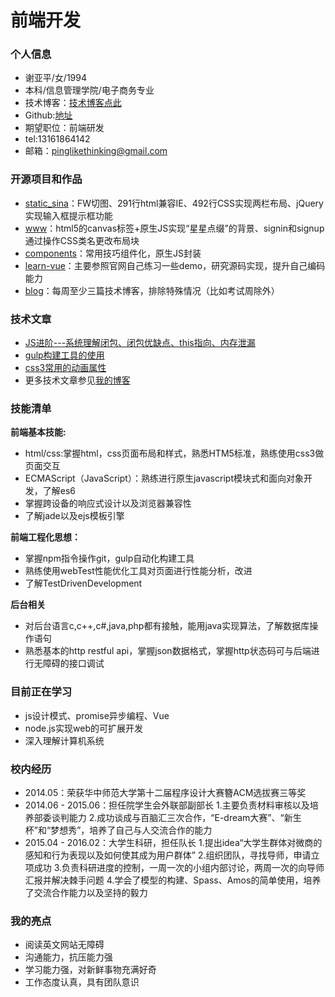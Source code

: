 # 前端开发

### 个人信息
* 谢亚平/女/1994
* 本科/信息管理学院/电子商务专业
* 技术博客：[技术博客点此](http://pinglikethinking.github.io/blog/)
* Github:[地址](https://github.com/pinglikethinking)
* 期望职位：前端研发
* tel:13161864142
* 邮箱：pinglikethinking@gmail.com

### 开源项目和作品
* [static_sina](https://github.com/pinglikethinking/static_sina)：FW切图、291行html兼容IE、492行CSS实现两栏布局、jQuery实现输入框提示框功能
* [www](https://github.com/pinglikethinking/WWW)：html5的canvas标签+原生JS实现“星星点缀”的背景、signin和signup通过操作CSS类名更改布局块
* [components](https://github.com/pinglikethinking/components/tree/master)：常用技巧组件化，原生JS封装
* [learn-vue](https://github.com/pinglikethinking/learn-VueJS-Demo)：主要参照官网自己练习一些demo，研究源码实现，提升自己编码能力
* [blog](http://pinglikethinking.github.io/blog/)：每周至少三篇技术博客，排除特殊情况（比如考试周除外）

### 技术文章
* [JS进阶---系统理解闭包、闭包优缺点、this指向、内存泄漏](http://pinglikethinking.github.io/blog/page/9/)
* [gulp构建工具的使用](http://pinglikethinking.github.io/blog/page/5/)
* [css3常用的动画属性](http://pinglikethinking.github.io/blog/page/8/)
* 更多技术文章参见[我的博客](http://pinglikethinking.github.io/blog/)

### 技能清单
**前端基本技能:**
* html/css:掌握html，css页面布局和样式，熟悉HTM5标准，熟练使用css3做页面交互
* ECMAScript（JavaScript）：熟练进行原生javascript模块式和面向对象开发，了解es6
* 掌握跨设备的响应式设计以及浏览器兼容性
* 了解jade以及ejs模板引擎


**前端工程化思想：**
* 掌握npm指令操作git，gulp自动化构建工具
* 熟练使用webTest性能优化工具对页面进行性能分析，改进
* 了解TestDrivenDevelopment


**后台相关**
* 对后台语言c,c++,c#,java,php都有接触，能用java实现算法，了解数据库操作语句
* 熟悉基本的http restful api，掌握json数据格式，掌握http状态码可与后端进行无障碍的接口调试

### 目前正在学习
* js设计模式、promise异步编程、Vue
* node.js实现web的可扩展开发
* 深入理解计算机系统

### 校内经历
* 2014.05：荣获华中师范大学第十二届程序设计大赛簪ACM选拔赛三等奖
* 2014.06 - 2015.06：担任院学生会外联部副部长
1.主要负责材料审核以及培养部委谈判能力
2.成功谈成与百脑汇三次合作，“E-dream大赛”、“新生杯”和“梦想秀”，培养了自己与人交流合作的能力
* 2015.04 - 2016.02：大学生科研，担任队长
1.提出idea“大学生群体对微商的感知和行为表现以及如何使其成为用户群体”
2.组织团队，寻找导师，申请立项成功
3.负责科研进度的控制，一周一次的小组内部讨论，两周一次的向导师汇报并解决棘手问题
4.学会了模型的构建、Spass、Amos的简单使用，培养了交流合作能力以及坚持的毅力


### 我的亮点
* 阅读英文网站无障碍
* 沟通能力，抗压能力强
* 学习能力强，对新鲜事物充满好奇
* 工作态度认真，具有团队意识
